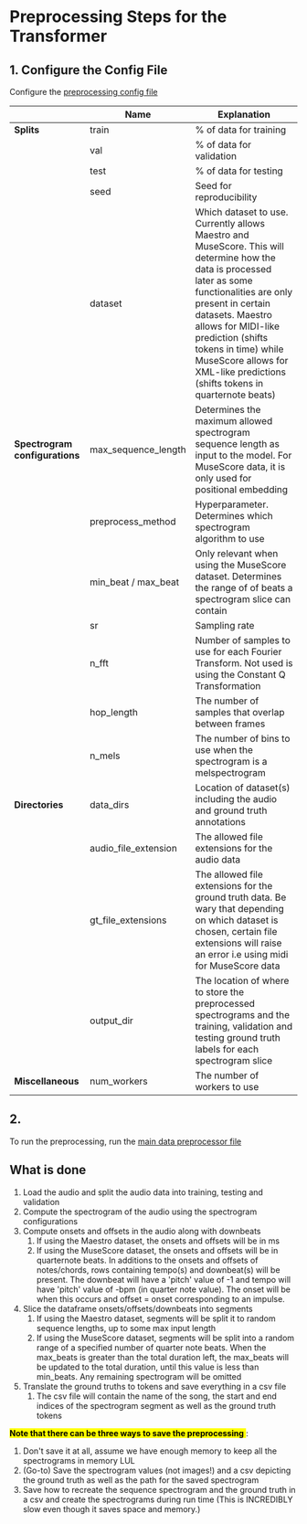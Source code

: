 # Preprocessing Steps for the Transformer

## 1. Configure the Config File 
Configure the [preprocessing config file](/Transformer/configs/preprocess_config.yaml)

|                                | **Name**               | **Explanation**                                                                                                                                                                                                                                                                                                                      |
|--------------------------------|------------------------|--------------------------------------------------------------------------------------------------------------------------------------------------------------------------------------------------------------------------------------------------------------------------------------------------------------------------------------|
| **Splits**                     | train                  | % of data for training                                                                                                                                                                                                                                                                                                               |
|                                | val                    | % of data for validation                                                                                                                                                                                                                                                                                                             |
|                                | test                   | % of data for testing                                                                                                                                                                                                                                                                                                                |
|                                | seed                   | Seed for reproducibility                                                                                                                                                                                                                                                                                                             |
|                                | dataset                | Which dataset to use. Currently allows Maestro and MuseScore. This will determine how the data is processed later as some functionalities are only present in certain datasets. Maestro allows for MIDI-like prediction (shifts tokens in time) while MuseScore allows for XML-like predictions (shifts tokens in quarternote beats) |
| **Spectrogram configurations** | max\_sequence\_length  | Determines the maximum allowed spectrogram sequence length as input to the model. For MuseScore data, it is only used for positional embedding                                                                                                                                                                                                       |
|                                | preprocess_method      | Hyperparameter. Determines which spectrogram algorithm to use                                                                                                                                                                                                                                                                        |
|                                | min\_beat / max\_beat                | Only relevant when using the MuseScore dataset. Determines the range of of beats a spectrogram slice can contain                                                                                                                                                                                                           |
|                                | sr                     | Sampling rate                                                                                                                                                                                                                                                                                                                        |
|                                | n\_fft                 | Number of samples to use for each Fourier Transform. Not used is using the Constant Q Transformation                                                                                                                                                                                                                                                                                  |
|                                | hop\_length            | The number of samples that overlap between frames                                                                                                                                                                                                                                                                                    |
|                                | n\_mels            | The number of bins to use when the spectrogram is a melspectrogram                                                                                                                                                                                                                                                                                    |
| **Directories**                | data\_dirs             | Location of dataset(s) including the audio and ground truth annotations                                                                                                                                                                                                                                                              |
|                                | audio\_file\_extension | The allowed file extensions for the audio data                                                                                                                                                                                                                                                                                       |
|                                | gt\_file\_extensions   | The allowed file extensions for the ground truth data. Be wary that depending on which dataset is chosen, certain file extensions will raise an error i.e using midi for MuseScore data                                                                                                                                              |
|                                | output\_dir            | The location of where to store the preprocessed spectrograms and the training, validation and testing ground truth labels for each spectrogram slice                                                                                                                                                                                 |
| **Miscellaneous**              | num\_workers           | The number of workers to use                                                                                                                                                                                                                                                                                                         |


## 2.
To run the preprocessing, run the [main data preprocessor file](/Transformer/data_preprocessor.py)


## What is done

1. Load the audio and split the audio data into training, testing and validation
2. Compute the spectrogram of the audio using the spectrogram configurations
3. Compute onsets and offsets in the audio along with downbeats
    1. If using the Maestro dataset, the onsets and offsets will be in ms
    2. If using the MuseScore dataset, the onsets and offsets will be in quarternote beats. In additions to the onsets and offsets of notes/chords, rows containing tempo(s) and downbeat(s) will be present. The downbeat will have a 'pitch' value of -1 and tempo will have 'pitch' value of -bpm (in quarter note value). The onset will be when this occurs and offset = onset corresponding to an impulse. 
4. Slice the dataframe onsets/offsets/downbeats into segments
    1. If using the Maestro dataset, segments will be split it to random sequence lengths, up to some max input length
    2. If using the MuseScore dataset, segments will be split into a random range of a specified number of quarter note beats. When the max\_beats is greater than the total duration left, the max\_beats will be updated to the total duration, until this value is less than min\_beats. Any remaining spectrogram will be omitted
5. Translate the ground truths to tokens and save everything in a csv file
    1. The csv file will contain the name of the song, the start and end indices of the spectrogram segment as well as the ground truth tokens


<mark> **Note that there can be three ways to save the preprocessing** </mark>:
1. Don't save it at all, assume we have enough memory to keep all the spectrograms in memory LUL
2. (Go-to) Save the spectrogram values (not images!) and a csv depicting the ground truth as well as the path for the saved spectrogram 
3. Save how to recreate the sequence spectrogram and the ground truth in a csv and create the spectrograms during run time (This is INCREDIBLY slow even though it saves space and memory.)